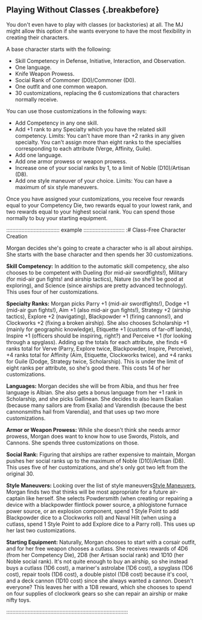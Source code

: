 ## Playing Without Classes {.breakbefore} ## 

You don't even have to play with classes (or backstories) at all. The MJ
might allow this option if she wants everyone to have the most
flexibility in creating their characters.

A base character starts with the following:

  - Skill Competency in Defense, Initiative, Interaction, and
    Observation.
  - One language.
  - Knife Weapon Prowess.
  - Social Rank of Commoner (D0)/Commoner (D0).
  - One outfit and one common weapon.
  - 30 customizations, replacing the 6 customizations that characters
    normally receive.

You can use those customizations in the following ways:

  - Add Competency in any one skill.
  - Add +1 rank to any Specialty which you have the related skill
    competency. Limits: You can't have more than +2 ranks in any given
    specialty. You can't assign more than eight ranks to the specialties
    corresponding to each attribute (Verge, Affinity, Guile).
  - Add one language.
  - Add one armor prowess or weapon prowess.
  - Increase one of your social ranks by 1, to a limit of Noble
    (D10)/Artisan (D8).
  - Add one style maneuver of your choice. Limits: You can have a
    maximum of six style maneuvers.

Once you have assigned your customizations, you receive four rewards
equal to your Competency Die, two rewards equal to your lowest rank, and
two rewards equal to your highest social rank. You can spend those
normally to buy your starting equipment.

::::::::::::::::::::::::::::::::::: example :::::::::::::::::::::::::::
:# Class-Free Character Creation

Morgan decides she's going to create a character who is all about
airships. She starts with the base character and then spends her 30
customizations.

**Skill Competency:** In addition to the automatic skill competency, she
also chooses to be competent with Dueling (for mid-air swordfights\!),
Military (for mid-air gun fights\! and airship tactics), Nature (so
she'll be good at exploring), and Science (since airships are pretty
advanced technology). This uses four of her customizations.

**Specialty Ranks:** Morgan picks Parry +1 (mid-air swordfights\!),
Dodge +1 (mid-air gun fights\!), Aim +1 (also mid-air gun fights\!),
Strategy +2 (airship tactics), Explore +2 (navigating), Blackpowder +1
(firing cannons\!), and Clockworks +2 (fixing a broken airship). She
also chooses Scholarship +1 (mainly for geographic knowledge), Etiquette
+1 (customs of far-off lands), Inspire +1 (officers should be inspiring,
right?) and Perceive +1 (for looking through a spyglass). Adding up the
totals for each attribute, she finds +6 ranks total for Verve (Parry,
Explore twice, Blackpowder, Inspire, Perceive), +4 ranks total for
Affinity (Aim, Etiquette, Clockworks twice), and +4 ranks for Guile
(Dodge, Strategy twice, Scholarship). This is under the limit of eight
ranks per attribute, so she's good there. This costs 14 of her
customizations.

**Languages:** Morgan decides she will be from Albia, and thus her free
language is Albian. She also gets a bonus language from her +1 rank in
Scholarship, and she picks Gallinean. She decides to also learn Ekalian
(because many sailors are from Ekalia) and Varendish (because the best
cannonsmiths hail from Varendia), and that uses up two more
customizations.

**Armor or Weapon Prowess:** While she doesn't think she needs armor
prowess, Morgan does want to know how to use Swords, Pistols, and
Cannons. She spends three customizations on those.

**Social Rank:** Figuring that airships are rather expensive to
maintain, Morgan pushes her social ranks up to the maximum of Noble
(D10)/Artisan (D8). This uses five of her customizations, and she's only
got two left from the original 30.

**Style Maneuvers:** Looking over the list of style maneuvers<a href="#style-maneuvers" class="xref-inchapter">Style Maneuvers</a>, 
Morgan finds two that thinks will be most appropriate for a future
air-captain like herself. She selects Powdersmith (when creating or
repairing a device with a blackpowder flintlock power source, a
phlogistone furnace power source, or an explosion component, spend 1
Style Point to add Blackpowder dice to a Clockworks roll) and Naval Hilt
(when using a cutlass, spend 1 Style Point to add Explore dice to a
Parry roll). This uses up her last two customizations.

**Starting Equipment:** Naturally, Morgan chooses to start with a corsair outfit,
and for her free weapon chooses a cutlass. She receives rewards of 4D6
(from her Competency Die), 2D8 (her Artisan social rank) and 1D10 (her
Noble social rank). It's not quite enough to buy an airship, so she
instead buys a cutlass (1D6 cost), a mariner's astrolabe (1D6 cost), a
spyglass (1D6 cost), repair tools (1D6 cost), a double pistol (1D8 cost)
because it's cool, and a deck cannon (1D10 cost) since she always wanted
a cannon. Doesn't everyone? This leaves her with a 1D8 reward, which she
chooses to spend on four supplies of clockwork gears so she can repair
an airship or make nifty toys.

::::::::::::::::::::::::::::::::::::::::::::::::::::::::::::::::::::::::::::::::
